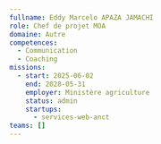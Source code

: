 ```yaml
---
fullname: Eddy Marcelo APAZA JAMACHI
role: Chef de projet MOA
domaine: Autre
competences:
  - Communication
  - Coaching
missions:
  - start: 2025-06-02
    end: 2028-05-31
    employer: Ministère agriculture
    status: admin
    startups:
      - services-web-anct
teams: []
---
```

